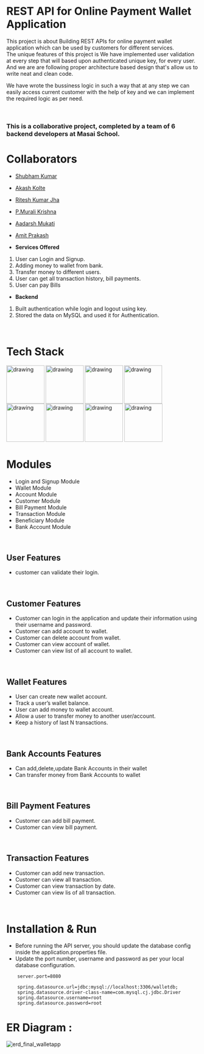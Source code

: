 
# REST API for Online Payment Wallet Application

This project is about Building REST APIs for online payment wallet application which can be used by customers for  different services.    
 The unique features of this project is We have implemented user validation at every step that will based upon authenticated unique key, for every user. And we are are following proper architecture based design that's allow us to write neat and clean code.
 
 We have wrote the bussiness logic in such a way that at any step we can easily access current customer with the help of key and we can implement the required logic as per need.

<br />

### This is a collaborative project, completed by a team of 6 backend developers at Masai School.

# Collaborators

- [Shubham Kumar](https://www.github.com/codeirax)
- [Akash Kolte](https://www.github.com/akkii99)
- [Ritesh Kumar Jha](https://www.github.com/Riteshkumarjha98)
- [P.Murali Krishna](https://www.github.com/purimetlamuralikrishna)
- [Aadarsh Mukati](https://www.github.com/aadarsh11433)
- [Amit Prakash](https://www.github.com/amitprakash28)

- **Services Offered**
1. User can Login and Signup.
2. Adding money to wallet from bank.
3. Transfer money to different users.
4. User can get all transaction history, bill payments.
5. User can pay Bills

- **Backend**
1. Built authentication while login and logout using key.
2. Stored the data on MySQL and used it for Authentication.


<br />


# Tech Stack

<img align="left" src="https://1000logos.net/wp-content/uploads/2020/09/Java-Logo.png" alt="drawing" width="100"/>
<img align="left"  src="https://download.logo.wine/logo/Spring_Framework/Spring_Framework-Logo.wine.png" alt="drawing" width="100"/>
<img src="https://download.logo.wine/logo/MySQL/MySQL-Logo.wine.png" alt="drawing" width="100"/>


<img align = "left" src="https://www.dariawan.com/media/images/tech-spring-boot.width-1024.png" alt="drawing" width="100"/>
<img align="left"  src="https://upload.wikimedia.org/wikipedia/commons/2/22/Hibernate_logo_a.png" alt="drawing" width="100"/>
<img  align="left" src="https://miro.medium.com/max/818/1*zc-LgogGtr7fFHF9e1M8wA.png" alt="drawing" width="100"/>

<img src="https://maven.apache.org/images/maven-logo-white-on-black.purevec.svg" alt="drawing" width="100"/>


<img src="https://zooz.github.io/predator/images/restapi.png" alt="drawing" width="100"/>



<br />





# Modules

- Login and Signup Module
- Wallet Module
- Account Module
- Customer Module
- Bill Payment Module
- Transaction Module
- Beneficiary Module
- Bank Account Module


<br />

## User Features
- customer can validate their login.


<br />


## Customer Features
- Customer can login in the application and update their information using their username and password.
- Customer can add account to wallet.
- Customer can delete account from wallet.
- Customer can view account of wallet.
- Customer can view list of all account to wallet.


<br />

## Wallet Features
- User can create new wallet account.
- Track a user’s wallet balance.
- User can add money to  wallet account.
- Allow a user to transfer money to another user/account.
- Keep a history of last N transactions.

<br />


## Bank Accounts Features
- Can add,delete,update Bank Accounts in their wallet
- Can transfer money from Bank Accounts to wallet


<br />

## Bill Payment Features
- Customer can add bill payment.
- Customer can view bill payment.



<br />

## Transaction Features
- Customer can add new transaction.
- Customer can view all transaction.
- Customer can view transaction by date.
- Customer can view lis of all transaction.



<br />

# Installation & Run
 - Before running the API server, you should update the database config inside the application.properties file.
- Update the port number, username and password as per your local database configuration.

```
    server.port=8080

    spring.datasource.url=jdbc:mysql://localhost:3306/walletdb;
    spring.datasource.driver-class-name=com.mysql.cj.jdbc.Driver
    spring.datasource.username=root
    spring.datasource.password=root
```


# ER Diagram :



![erd_final_walletapp](https://user-images.githubusercontent.com/90818364/185763697-0448e426-d5db-429f-84f6-e5774ebc9491.png)




